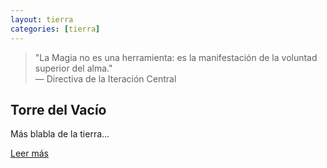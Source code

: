 ```yaml
---
layout: tierra
categories: [tierra] 
---
```


<blockquote class="tierra-cita">
  "La Magia no es una herramienta: es la manifestación de la voluntad superior del alma."
  <footer class="tierra-cita-footer">— Directiva de la Iteración Central</footer>
</blockquote>

<section class="tierra-section">
  <div class="tierra-posts">
    <article class="tierra-post">
      <h2>Torre del Vacío</h2>
        <p>Más blabla de la tierra...</p>
      <a href="#" class="read-more">Leer más</a>
    </article>
  </div>
</section>
